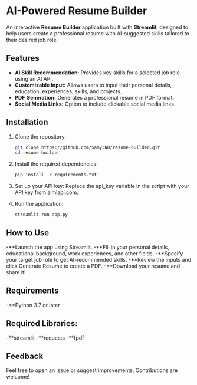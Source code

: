 # AI-Powered Resume Builder  

An interactive **Resume Builder** application built with **Streamlit**, designed to help users create a professional resume with AI-suggested skills tailored to their desired job role.  

## Features  
- **AI Skill Recommendation:** Provides key skills for a selected job role using an AI API.  
- **Customizable Input:** Allows users to input their personal details, education, experiences, skills, and projects.  
- **PDF Generation:** Generates a professional resume in PDF format.  
- **Social Media Links:** Option to include clickable social media links.  

## Installation  

1. Clone the repository:  
   ```bash
   git clone https://github.com/Samy3ND/resume-builder.git
   cd resume-builder

2. Install the required dependencies: 
   ```bash
   pip install -r requirements.txt

3. Set up your API key:
   Replace the api_key variable in the script with your API key from aimlapi.com.

4. Run the application:
   ```bash
   streamlit run app.py


## How to Use
-**Launch the app using Streamlit.
-**Fill in your personal details, educational background, work experiences, and other fields.
-**Specify your target job role to get AI-recommended skills.
-**Review the inputs and click Generate Resume to create a PDF.
-**Download your resume and share it!

## Requirements
-**Python 3.7 or later

## Required Libraries:
-**streamlit
-**requests
-**fpdf


## Feedback
Feel free to open an issue or suggest improvements. Contributions are welcome!


